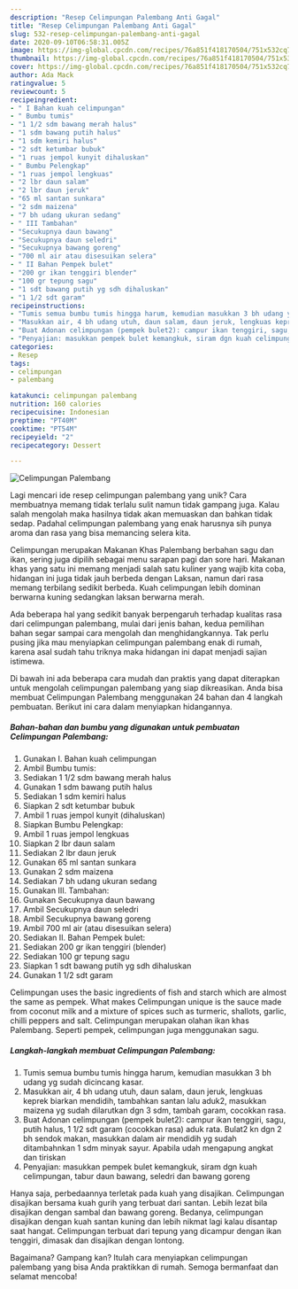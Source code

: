 ```yaml
---
description: "Resep Celimpungan Palembang Anti Gagal"
title: "Resep Celimpungan Palembang Anti Gagal"
slug: 532-resep-celimpungan-palembang-anti-gagal
date: 2020-09-10T06:58:31.005Z
image: https://img-global.cpcdn.com/recipes/76a851f418170504/751x532cq70/celimpungan-palembang-foto-resep-utama.jpg
thumbnail: https://img-global.cpcdn.com/recipes/76a851f418170504/751x532cq70/celimpungan-palembang-foto-resep-utama.jpg
cover: https://img-global.cpcdn.com/recipes/76a851f418170504/751x532cq70/celimpungan-palembang-foto-resep-utama.jpg
author: Ada Mack
ratingvalue: 5
reviewcount: 5
recipeingredient:
- " I Bahan kuah celimpungan"
- " Bumbu tumis"
- "1 1/2 sdm bawang merah halus"
- "1 sdm bawang putih halus"
- "1 sdm kemiri halus"
- "2 sdt ketumbar bubuk"
- "1 ruas jempol kunyit dihaluskan"
- " Bumbu Pelengkap"
- "1 ruas jempol lengkuas"
- "2 lbr daun salam"
- "2 lbr daun jeruk"
- "65 ml santan sunkara"
- "2 sdm maizena"
- "7 bh udang ukuran sedang"
- " III Tambahan"
- "Secukupnya daun bawang"
- "Secukupnya daun seledri"
- "Secukupnya bawang goreng"
- "700 ml air atau disesuikan selera"
- " II Bahan Pempek bulet"
- "200 gr ikan tenggiri blender"
- "100 gr tepung sagu"
- "1 sdt bawang putih yg sdh dihaluskan"
- "1 1/2 sdt garam"
recipeinstructions:
- "Tumis semua bumbu tumis hingga harum, kemudian masukkan 3 bh udang yg sudah dicincang kasar."
- "Masukkan air, 4 bh udang utuh, daun salam, daun jeruk, lengkuas keprek biarkan mendidih, tambahkan santan lalu aduk2, masukkan maizena yg sudah dilarutkan dgn 3 sdm, tambah garam, cocokkan rasa."
- "Buat Adonan celimpungan (pempek bulet2): campur ikan tenggiri, sagu, putih halus, 1 1/2 sdt garam (cocokkan rasa) aduk rata. Bulat2 kn dgn 2 bh sendok makan, masukkan dalam air mendidih yg sudah ditambahnkan 1 sdm minyak sayur. Apabila udah mengapung angkat dan tiriskan"
- "Penyajian: masukkan pempek bulet kemangkuk, siram dgn kuah celimpungan, tabur daun bawang, seledri dan bawang goreng"
categories:
- Resep
tags:
- celimpungan
- palembang

katakunci: celimpungan palembang 
nutrition: 160 calories
recipecuisine: Indonesian
preptime: "PT40M"
cooktime: "PT54M"
recipeyield: "2"
recipecategory: Dessert

---
```



![Celimpungan Palembang](https://img-global.cpcdn.com/recipes/76a851f418170504/751x532cq70/celimpungan-palembang-foto-resep-utama.jpg)

Lagi mencari ide resep celimpungan palembang yang unik? Cara membuatnya memang tidak terlalu sulit namun tidak gampang juga. Kalau salah mengolah maka hasilnya tidak akan memuaskan dan bahkan tidak sedap. Padahal celimpungan palembang yang enak harusnya sih punya aroma dan rasa yang bisa memancing selera kita.

Celimpungan merupakan Makanan Khas Palembang berbahan sagu dan ikan, sering juga dipilih sebagai menu sarapan pagi dan sore hari. Makanan khas yang satu ini memang menjadi salah satu kuliner yang wajib kita coba, hidangan ini juga tidak jauh berbeda dengan Laksan, namun dari rasa memang terbilang sedikit berbeda. Kuah celimpungan lebih dominan berwarna kuning sedangkan laksan berwarna merah.

Ada beberapa hal yang sedikit banyak berpengaruh terhadap kualitas rasa dari celimpungan palembang, mulai dari jenis bahan, kedua pemilihan bahan segar sampai cara mengolah dan menghidangkannya. Tak perlu pusing jika mau menyiapkan celimpungan palembang enak di rumah, karena asal sudah tahu triknya maka hidangan ini dapat menjadi sajian istimewa.


Di bawah ini ada beberapa cara mudah dan praktis yang dapat diterapkan untuk mengolah celimpungan palembang yang siap dikreasikan. Anda bisa membuat Celimpungan Palembang menggunakan 24 bahan dan 4 langkah pembuatan. Berikut ini cara dalam menyiapkan hidangannya.

<!--inarticleads1-->

##### Bahan-bahan dan bumbu yang digunakan untuk pembuatan Celimpungan Palembang:

1. Gunakan  I. Bahan kuah celimpungan
1. Ambil  Bumbu tumis:
1. Sediakan 1 1/2 sdm bawang merah halus
1. Gunakan 1 sdm bawang putih halus
1. Sediakan 1 sdm kemiri halus
1. Siapkan 2 sdt ketumbar bubuk
1. Ambil 1 ruas jempol kunyit (dihaluskan)
1. Siapkan  Bumbu Pelengkap:
1. Ambil 1 ruas jempol lengkuas
1. Siapkan 2 lbr daun salam
1. Sediakan 2 lbr daun jeruk
1. Gunakan 65 ml santan sunkara
1. Gunakan 2 sdm maizena
1. Sediakan 7 bh udang ukuran sedang
1. Gunakan  III. Tambahan:
1. Gunakan Secukupnya daun bawang
1. Ambil Secukupnya daun seledri
1. Ambil Secukupnya bawang goreng
1. Ambil 700 ml air (atau disesuikan selera)
1. Sediakan  II. Bahan Pempek bulet:
1. Sediakan 200 gr ikan tenggiri (blender)
1. Sediakan 100 gr tepung sagu
1. Siapkan 1 sdt bawang putih yg sdh dihaluskan
1. Gunakan 1 1/2 sdt garam


Celimpungan uses the basic ingredients of fish and starch which are almost the same as pempek. What makes Celimpungan unique is the sauce made from coconut milk and a mixture of spices such as turmeric, shallots, garlic, chilli peppers and salt. Celimpungan merupakan olahan ikan khas Palembang. Seperti pempek, celimpungan juga menggunakan sagu. 

<!--inarticleads2-->

##### Langkah-langkah membuat Celimpungan Palembang:

1. Tumis semua bumbu tumis hingga harum, kemudian masukkan 3 bh udang yg sudah dicincang kasar.
1. Masukkan air, 4 bh udang utuh, daun salam, daun jeruk, lengkuas keprek biarkan mendidih, tambahkan santan lalu aduk2, masukkan maizena yg sudah dilarutkan dgn 3 sdm, tambah garam, cocokkan rasa.
1. Buat Adonan celimpungan (pempek bulet2): campur ikan tenggiri, sagu, putih halus, 1 1/2 sdt garam (cocokkan rasa) aduk rata. Bulat2 kn dgn 2 bh sendok makan, masukkan dalam air mendidih yg sudah ditambahnkan 1 sdm minyak sayur. Apabila udah mengapung angkat dan tiriskan
1. Penyajian: masukkan pempek bulet kemangkuk, siram dgn kuah celimpungan, tabur daun bawang, seledri dan bawang goreng


Hanya saja, perbedaannya terletak pada kuah yang disajikan. Celimpungan disajikan bersama kuah gurih yang terbuat dari santan. Lebih lezat bila disajikan dengan sambal dan bawang goreng. Bedanya, celimpungan disajikan dengan kuah santan kuning dan lebih nikmat lagi kalau disantap saat hangat. Celimpungan terbuat dari tepung yang dicampur dengan ikan tenggiri, dimasak dan disajikan dengan lontong. 

Bagaimana? Gampang kan? Itulah cara menyiapkan celimpungan palembang yang bisa Anda praktikkan di rumah. Semoga bermanfaat dan selamat mencoba!
